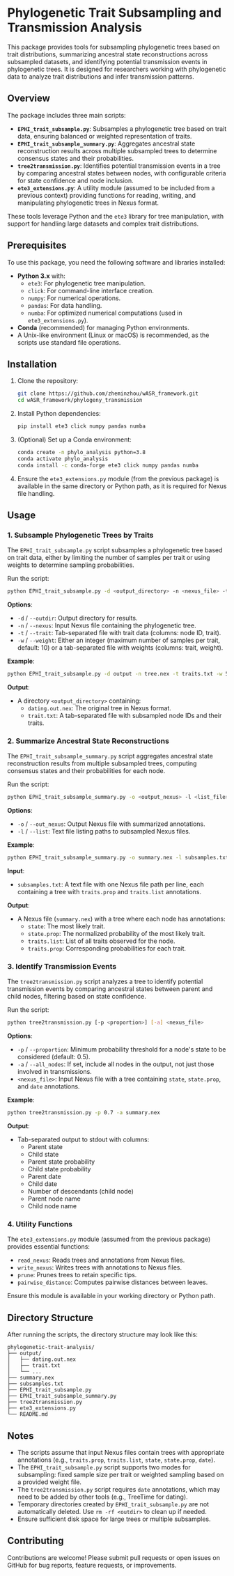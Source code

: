 # Phylogenetic Trait Subsampling and Transmission Analysis

This package provides tools for subsampling phylogenetic trees based on trait distributions, summarizing ancestral state reconstructions across subsampled datasets, and identifying potential transmission events in phylogenetic trees. It is designed for researchers working with phylogenetic data to analyze trait distributions and infer transmission patterns.

## Overview

The package includes three main scripts:
- **`EPHI_trait_subsample.py`**: Subsamples a phylogenetic tree based on trait data, ensuring balanced or weighted representation of traits.
- **`EPHI_trait_subsample_summary.py`**: Aggregates ancestral state reconstruction results across multiple subsampled trees to determine consensus states and their probabilities.
- **`tree2transmission.py`**: Identifies potential transmission events in a tree by comparing ancestral states between nodes, with configurable criteria for state confidence and node inclusion.
- **`ete3_extensions.py`**: A utility module (assumed to be included from a previous context) providing functions for reading, writing, and manipulating phylogenetic trees in Nexus format.

These tools leverage Python and the `ete3` library for tree manipulation, with support for handling large datasets and complex trait distributions.

## Prerequisites

To use this package, you need the following software and libraries installed:

- **Python 3.x** with:
  - `ete3`: For phylogenetic tree manipulation.
  - `click`: For command-line interface creation.
  - `numpy`: For numerical operations.
  - `pandas`: For data handling.
  - `numba`: For optimized numerical computations (used in `ete3_extensions.py`).
- **Conda** (recommended) for managing Python environments.
- A Unix-like environment (Linux or macOS) is recommended, as the scripts use standard file operations.

## Installation

1. Clone the repository:
   ```bash
   git clone https://github.com/zheminzhou/wASR_framework.git
   cd wASR_framework/phylogeny_transmission
   ```

2. Install Python dependencies:
   ```bash
   pip install ete3 click numpy pandas numba
   ```

3. (Optional) Set up a Conda environment:
   ```bash
   conda create -n phylo_analysis python=3.8
   conda activate phylo_analysis
   conda install -c conda-forge ete3 click numpy pandas numba
   ```

4. Ensure the `ete3_extensions.py` module (from the previous package) is available in the same directory or Python path, as it is required for Nexus file handling.

## Usage

### 1. Subsample Phylogenetic Trees by Traits

The `EPHI_trait_subsample.py` script subsamples a phylogenetic tree based on trait data, either by limiting the number of samples per trait or using weights to determine sampling probabilities.

Run the script:
```bash
python EPHI_trait_subsample.py -d <output_directory> -n <nexus_file> -t <trait_file> [-w <weight>]
```

**Options**:
- `-d` / `--outdir`: Output directory for results.
- `-n` / `--nexus`: Input Nexus file containing the phylogenetic tree.
- `-t` / `--trait`: Tab-separated file with trait data (columns: node ID, trait).
- `-w` / `--weight`: Either an integer (maximum number of samples per trait, default: 10) or a tab-separated file with weights (columns: trait, weight).

**Example**:
```bash
python EPHI_trait_subsample.py -d output -n tree.nex -t traits.txt -w 5
```

**Output**:
- A directory `<output_directory>` containing:
  - `dating.out.nex`: The original tree in Nexus format.
  - `trait.txt`: A tab-separated file with subsampled node IDs and their traits.

### 2. Summarize Ancestral State Reconstructions

The `EPHI_trait_subsample_summary.py` script aggregates ancestral state reconstruction results from multiple subsampled trees, computing consensus states and their probabilities for each node.

Run the script:
```bash
python EPHI_trait_subsample_summary.py -o <output_nexus> -l <list_file>
```

**Options**:
- `-o` / `--out_nexus`: Output Nexus file with summarized annotations.
- `-l` / `--list`: Text file listing paths to subsampled Nexus files.

**Example**:
```bash
python EPHI_trait_subsample_summary.py -o summary.nex -l subsamples.txt
```

**Input**:
- `subsamples.txt`: A text file with one Nexus file path per line, each containing a tree with `traits.prop` and `traits.list` annotations.

**Output**:
- A Nexus file (`summary.nex`) with a tree where each node has annotations:
  - `state`: The most likely trait.
  - `state.prop`: The normalized probability of the most likely trait.
  - `traits.list`: List of all traits observed for the node.
  - `traits.prop`: Corresponding probabilities for each trait.

### 3. Identify Transmission Events

The `tree2transmission.py` script analyzes a tree to identify potential transmission events by comparing ancestral states between parent and child nodes, filtering based on state confidence.

Run the script:
```bash
python tree2transmission.py [-p <proportion>] [-a] <nexus_file>
```

**Options**:
- `-p` / `--proportion`: Minimum probability threshold for a node's state to be considered (default: 0.5).
- `-a` / `--all_nodes`: If set, include all nodes in the output, not just those involved in transmissions.
- `<nexus_file>`: Input Nexus file with a tree containing `state`, `state.prop`, and `date` annotations.

**Example**:
```bash
python tree2transmission.py -p 0.7 -a summary.nex
```

**Output**:
- Tab-separated output to stdout with columns:
  - Parent state
  - Child state
  - Parent state probability
  - Child state probability
  - Parent date
  - Child date
  - Number of descendants (child node)
  - Parent node name
  - Child node name

### 4. Utility Functions

The `ete3_extensions.py` module (assumed from the previous package) provides essential functions:
- `read_nexus`: Reads trees and annotations from Nexus files.
- `write_nexus`: Writes trees with annotations to Nexus files.
- `prune`: Prunes trees to retain specific tips.
- `pairwise_distance`: Computes pairwise distances between leaves.

Ensure this module is available in your working directory or Python path.

## Directory Structure

After running the scripts, the directory structure may look like this:

```
phylogenetic-trait-analysis/
├── output/
│   ├── dating.out.nex
│   ├── trait.txt
│   └── ...
├── summary.nex
├── subsamples.txt
├── EPHI_trait_subsample.py
├── EPHI_trait_subsample_summary.py
├── tree2transmission.py
├── ete3_extensions.py
└── README.md
```

## Notes

- The scripts assume that input Nexus files contain trees with appropriate annotations (e.g., `traits.prop`, `traits.list`, `state`, `state.prop`, `date`).
- The `EPHI_trait_subsample.py` script supports two modes for subsampling: fixed sample size per trait or weighted sampling based on a provided weight file.
- The `tree2transmission.py` script requires `date` annotations, which may need to be added by other tools (e.g., TreeTime for dating).
- Temporary directories created by `EPHI_trait_subsample.py` are not automatically deleted. Use `rm -rf <outdir>` to clean up if needed.
- Ensure sufficient disk space for large trees or multiple subsamples.

## Contributing

Contributions are welcome! Please submit pull requests or open issues on GitHub for bug reports, feature requests, or improvements.
